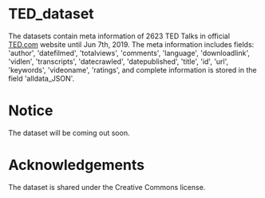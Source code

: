 # TED_dataset
The datasets contain meta information of 2623 TED Talks in official [TED.com](https://www.ted.com/) website until Jun 7th, 2019. The meta information includes fields: 'author', 'datefilmed', 'totalviews', 'comments', 'language', 'downloadlink', 'vidlen', 'transcripts', 'datecrawled', 'datepublished', 'title', 'id', 'url', 'keywords', 'videoname', 'ratings', and complete information is stored in the field 'alldata_JSON'.

# Notice
The dataset will be coming out soon.

# Acknowledgements
The dataset is shared under the Creative Commons license.
